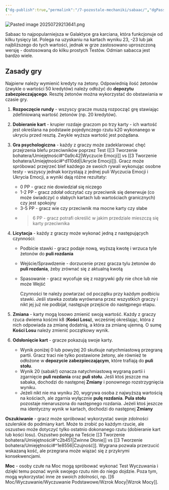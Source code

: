 ```yaml
---
{"dg-publish":true,"permalink":"/7-pozostale-mechaniki/sabaac/","dgPassFrontmatter":true}
---
```


![Pasted image 20250729213641.png](/img/user/Pasted%20image%2020250729213641.png)

Sabaac to najpopularniejsza w Galaktyce gra karciana, która funkcjonuje od kilku tysięcy lat. Polega na uzyskaniu na kartach wyniku 23, -23 lub jak najbliższego do tych wartości, jednak w grze zastosowano uproszczoną wersję - dostosowaną do kilku prostych Testów.
Odmian sabacca jest bardzo wiele.

## Zasady gry

Najpierw należy wymienić kredyty na żetony. Odpowiednią ilość żetonów (zwykle o wartości 50 kredytów) należy odłożyć do **depozytu zabezpieczającego**. Resztę żetonów można wykorzystać do obstawiania w czasie gry.

1. **Rozpoczęcie rundy** - wszyscy gracze muszą rozpocząć grę stawiając zdefiniowaną wartość żetonów (np. 20 kredytów).

2. **Dobieranie kart** - krupier rozdaje graczom po trzy karty - ich wartość jest określana na podstawie pojedynczego rzutu k20 wykonanego w ukryciu przed resztą. Zwykle wyższa wartość jest pożądana.

3. **Gra psychologiczna** - każdy z graczy może zadeklarować chęć przejrzenia blefu przeciwników poprzez Test  ([[3 Tworzenie bohatera/Umiejętności#^0a9c42\|Wyczucie Emocji]] vs [[3 Tworzenie bohatera/Umiejętności#^d110dd\|Ukrycie Emocji]]). Gracz może spróbować przejrzeć blef każdego ze swoich rywali wykonując osobne testy - wszyscy jednak korzystają z jednej puli Wyczucia Emocji i Ukrycia Emocji, a wyniki dają różne rezultaty:
	- 0 PP - gracz nie dowiedział się niczego
	- 1-2 PP - gracz zdołał odczytać czy przeciwnik się denerwuje (co może świadczyć o słabych kartach lub wartościach granicznych) czy jest spokojny
	- 3-5 PP - gracz wie czy przeciwnik ma mocne karty czy słabe
	- >6 PP - gracz potrafi określić w jakim przedziale mieszczą się karty przeciwnika
	
4. **Licytacja** - każdy z graczy może wykonać jedną z następujących czynności:
	- Podbicie stawki - gracz podaje nową, wyższą kwotę i wrzuca tyle żetonów do **puli rozdania**
	- Wejście/Sprawdzenie - dorzucenie przez gracza tylu żetonów do **puli rozdania**, żeby zrównać się z aktualną kwotą
	- Spasowanie - gracz wycofuje się z rozgrywki gdy nie chce lub nie może Wejść

		Czynności te należy powtarzać od początku przy każdym podbiciu stawki. Jeśli stawka została wyrównana przez wszystkich graczy i nikt jej już nie podbijał, następuje przejście do następnego etapu.
	
5. **Zmiana** - karty mogą losowo zmienić swoją wartość. Każdy z graczy rzuca dwiema kośćmi k8 (**Kości Losu**), wcześniej określając, która z nich odpowiada za zmianę dodatnią, a która za zmianę ujemną. O sumę **Kości Losu** należy zmienić początkowy wynik.

6. **Odsłonięcie kart** - gracze pokazują swoje karty.
	- Wynik poniżej 0 lub powyżej 20 skutkuje natychmiastową przegraną partii. Gracz traci nie tylko postawione żetony, ale również te odłożone w **depozycie zabezpieczającym**, które trafiają do **puli stołu**.
	- Wynik 20 (sabak!) oznacza natychmiastową wygraną partii i zgarnięcie **puli rozdania** oraz **puli stołu**. Jeśli ktoś jeszcze ma sabaka, dochodzi do następnej **Zmiany** i ponownego rozstrzygnięcia wyniku.
	- Jeżeli nikt nie ma wyniku 20, wygrywa osoba z najwyższą wartością na kościach, ale zgarnia wyłącznie **pulę rozdania**. **Pula stołu** pozostaje nienaruszona do następnego rozdania. Jeżeli ktoś jeszcze ma identyczny wynik w kartach, dochodzi do następnej **Zmiany**


**Oszukiwanie** - gracz może spróbować wykorzystać swoje zdolności szulerskie do podmiany kart. Może to zrobić po każdym rzucie, ale oszustwo może dotyczyć tylko ostatnio dokonanego rzutu (dobieranie kart lub kości losu). Oszustwo polega na Teście [[3 Tworzenie bohatera/Umiejętności#^c2b451\|Zwinne Dłonie]] vs [[3 Tworzenie bohatera/Umiejętności#^1e8556\|Czujność]]. Wygrana pozwala przerzucić wskazaną kość, ale przegrana może wiązać się z przykrymi konsekwencjami.

**Moc** - osoby czułe na Moc mogą spróbować wykonać Test Wyczuwania i dzięki temu poznać wynik swojego rzutu nim do niego dojdzie. Poza tym, mogą wykorzystać inne ze swoich zdolności, np. [[6 Moc/Wyczuwanie/Wyczuwanie Podstawowe/Wzrok Mocy\|Wzrok Mocy]].